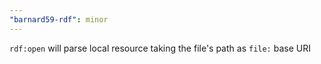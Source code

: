 ```yaml
---
"barnard59-rdf": minor
---
```


`rdf:open` will parse local resource taking the file's path as `file:` base URI
